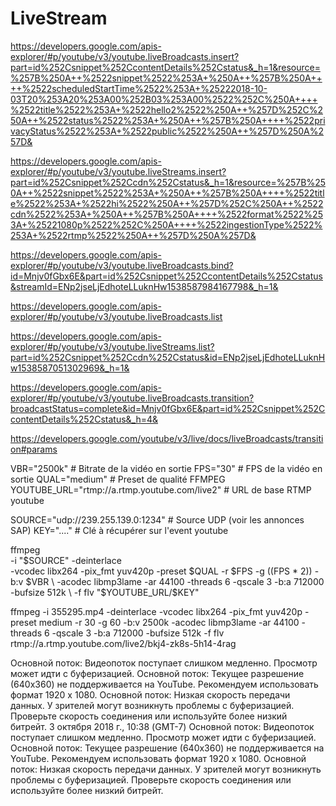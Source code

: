 # LiveStream
https://developers.google.com/apis-explorer/#p/youtube/v3/youtube.liveBroadcasts.insert?part=id%252Csnippet%252CcontentDetails%252Cstatus&_h=1&resource=%257B%250A++%2522snippet%2522%253A+%250A++%257B%250A++++%2522scheduledStartTime%2522%253A+%25222018-10-03T20%253A20%253A00%252B03%253A00%2522%252C%250A++++%2522title%2522%253A+%2522hello2%2522%250A++%257D%252C%250A++%2522status%2522%253A+%250A++%257B%250A++++%2522privacyStatus%2522%253A+%2522public%2522%250A++%257D%250A%257D&

https://developers.google.com/apis-explorer/#p/youtube/v3/youtube.liveStreams.insert?part=id%252Csnippet%252Ccdn%252Cstatus&_h=1&resource=%257B%250A++%2522snippet%2522%253A+%250A++%257B%250A++++%2522title%2522%253A+%2522hi%2522%250A++%257D%252C%250A++%2522cdn%2522%253A+%250A++%257B%250A++++%2522format%2522%253A+%25221080p%2522%252C%250A++++%2522ingestionType%2522%253A+%2522rtmp%2522%250A++%257D%250A%257D&

https://developers.google.com/apis-explorer/#p/youtube/v3/youtube.liveBroadcasts.bind?id=Mnjv0fGbx6E&part=id%252Csnippet%252CcontentDetails%252Cstatus&streamId=ENp2jseLjEdhoteLLuknHw1538587984167798&_h=1&

https://developers.google.com/apis-explorer/#p/youtube/v3/youtube.liveBroadcasts.list

https://developers.google.com/apis-explorer/#p/youtube/v3/youtube.liveStreams.list?part=id%252Csnippet%252Ccdn%252Cstatus&id=ENp2jseLjEdhoteLLuknHw1538587051302969&_h=1&

https://developers.google.com/apis-explorer/#p/youtube/v3/youtube.liveBroadcasts.transition?broadcastStatus=complete&id=Mnjv0fGbx6E&part=id%252Csnippet%252CcontentDetails%252Cstatus&_h=4&

https://developers.google.com/youtube/v3/live/docs/liveBroadcasts/transition#params

VBR="2500k"                                    # Bitrate de la vidéo en sortie
FPS="30"                                       # FPS de la vidéo en sortie
QUAL="medium"                                  # Preset de qualité FFMPEG
YOUTUBE_URL="rtmp://a.rtmp.youtube.com/live2"  # URL de base RTMP youtube

SOURCE="udp://239.255.139.0:1234"              # Source UDP (voir les annonces SAP)
KEY="...."                                     # Clé à récupérer sur l'event youtube

ffmpeg \
    -i "$SOURCE" -deinterlace \
    -vcodec libx264 -pix_fmt yuv420p -preset $QUAL -r $FPS -g $(($FPS * 2)) -b:v $VBR \
    -acodec libmp3lame -ar 44100 -threads 6 -qscale 3 -b:a 712000 -bufsize 512k \
    -f flv "$YOUTUBE_URL/$KEY"
    
    
    
   ffmpeg -i 355295.mp4 -deinterlace -vcodec libx264 -pix_fmt yuv420p -preset medium -r 30 -g 60 -b:v 2500k -acodec libmp3lame -ar 44100 -threads 6 -qscale 3 -b:a 712000 -bufsize 512k -f flv rtmp://a.rtmp.youtube.com/live2/bkj4-zk8s-5h14-4rag
    
    

Основной поток:
Видеопоток поступает слишком медленно. Просмотр может идти с буферизацией.
Основной поток:
Текущее разрешение (640x360) не поддерживается на YouTube. Рекомендуем использовать формат 1920 x 1080.
Основной поток:
Низкая скорость передачи данных. У зрителей могут возникнуть проблемы с буферизацией. Проверьте скорость соединения или используйте более низкий битрейт.
3 октября 2018 г., 10:38 (GMT-7)
Основной поток:
Видеопоток поступает слишком медленно. Просмотр может идти с буферизацией.
Основной поток:
Текущее разрешение (640x360) не поддерживается на YouTube. Рекомендуем использовать формат 1920 x 1080.
Основной поток:
Низкая скорость передачи данных. У зрителей могут возникнуть проблемы с буферизацией. Проверьте скорость соединения или используйте более низкий битрейт.
